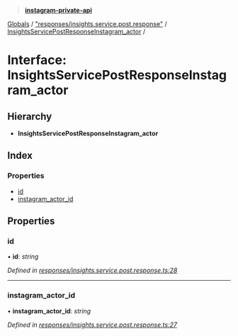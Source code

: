 > **[instagram-private-api](../README.md)**

[Globals](../README.md) / ["responses/insights.service.post.response"](../modules/_responses_insights_service_post_response_.md) / [InsightsServicePostResponseInstagram_actor](_responses_insights_service_post_response_.insightsservicepostresponseinstagram_actor.md) /

# Interface: InsightsServicePostResponseInstagram_actor

## Hierarchy

* **InsightsServicePostResponseInstagram_actor**

## Index

### Properties

* [id](_responses_insights_service_post_response_.insightsservicepostresponseinstagram_actor.md#id)
* [instagram_actor_id](_responses_insights_service_post_response_.insightsservicepostresponseinstagram_actor.md#instagram_actor_id)

## Properties

###  id

• **id**: *string*

*Defined in [responses/insights.service.post.response.ts:28](https://github.com/dilame/instagram-private-api/blob/173bc62/src/responses/insights.service.post.response.ts#L28)*

___

###  instagram_actor_id

• **instagram_actor_id**: *string*

*Defined in [responses/insights.service.post.response.ts:27](https://github.com/dilame/instagram-private-api/blob/173bc62/src/responses/insights.service.post.response.ts#L27)*